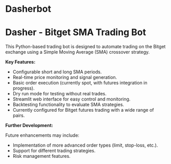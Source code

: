# Dasherbot
# Dasher - Bitget SMA Trading Bot

This Python-based trading bot is designed to automate trading on the Bitget exchange using a Simple Moving Average (SMA) crossover strategy.

**Key Features:**

* Configurable short and long SMA periods.
* Real-time price monitoring and signal generation.
* Basic order execution (currently spot, with futures integration in progress).
* Dry run mode for testing without real trades.
* Streamlit web interface for easy control and monitoring.
* Backtesting functionality to evaluate SMA strategies.
* Currently configured for Bitget futures trading with a wide range of pairs.

**Further Development:**

Future enhancements may include:

* Implementation of more advanced order types (limit, stop-loss, etc.).
* Support for different trading strategies.
* Risk management features.
